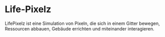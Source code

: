 # Life-Pixelz
LifePixelz ist eine Simulation von Pixeln, die sich in einem Gitter bewegen, Ressourcen abbauen, Gebäude errichten und miteinander interagieren.
